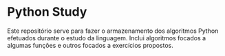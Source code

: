 # Python Study

Este repositório serve para fazer o armazenamento dos algoritmos Python efetuados durante o estudo da linguagem.
Inclui algoritmos focados a algumas funções e outros focados a exercícios propostos.